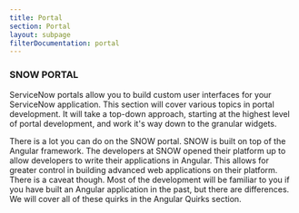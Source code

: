 ```yaml
---
title: Portal
section: Portal
layout: subpage
filterDocumentation: portal
---
```

### SNOW PORTAL

ServiceNow portals allow you to build custom user interfaces for your ServiceNow application. This section will cover various topics in portal development. It will take a top-down approach, starting at the highest level of portal development, and work it's way down to the granular widgets. 

There is a lot you can do on the SNOW portal. SNOW is built on top of the Angular framework. The developers at SNOW opened their platform up to allow developers to write their applications in Angular. This allows for greater control in building advanced web applications on their platform. There is a caveat though. Most of the development will be familiar to you if you have built an Angular application in the past, but there are differences. We will cover all of these quirks in the Angular Quirks section.

